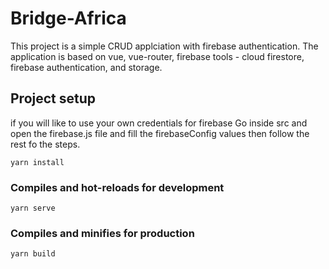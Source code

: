 # Bridge-Africa
This project is a simple CRUD applciation with firebase authentication. The application is based on vue, vue-router, firebase tools - cloud firestore, firebase authentication, and storage.

## Project setup
if you will like to use your own credentials for firebase
Go inside src and open the firebase.js file and fill the firebaseConfig values then follow the rest fo the steps.

```
yarn install
```

### Compiles and hot-reloads for development
```
yarn serve
```

### Compiles and minifies for production
```
yarn build
```
